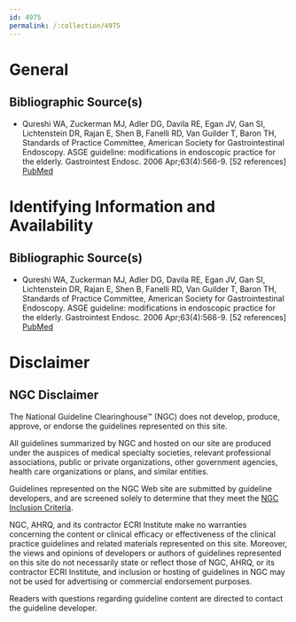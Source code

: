 ```yaml
---
id: 4975
permalink: /:collection/4975
---
```


# General

## Bibliographic Source(s)

- Qureshi WA, Zuckerman MJ, Adler DG, Davila RE, Egan JV, Gan SI, Lichtenstein DR, Rajan E, Shen B, Fanelli RD, Van Guilder T, Baron TH, Standards of Practice Committee, American Society for Gastrointestinal Endoscopy. ASGE guideline: modifications in endoscopic practice for the elderly. Gastrointest Endosc. 2006 Apr;63(4):566-9. [52 references] [ PubMed ](http://www.ncbi.nlm.nih.gov/entrez/query.fcgi?cmd=Retrieve&db=pubmed&dopt=Abstract&list_uids=16564853)

# Identifying Information and Availability

## Bibliographic Source(s)

- Qureshi WA, Zuckerman MJ, Adler DG, Davila RE, Egan JV, Gan SI, Lichtenstein DR, Rajan E, Shen B, Fanelli RD, Van Guilder T, Baron TH, Standards of Practice Committee, American Society for Gastrointestinal Endoscopy. ASGE guideline: modifications in endoscopic practice for the elderly. Gastrointest Endosc. 2006 Apr;63(4):566-9. [52 references] [ PubMed ](http://www.ncbi.nlm.nih.gov/entrez/query.fcgi?cmd=Retrieve&db=pubmed&dopt=Abstract&list_uids=16564853)

# Disclaimer

## NGC Disclaimer

The National Guideline Clearinghouse™ (NGC) does not develop, produce, approve, or endorse the guidelines represented on this site.

All guidelines summarized by NGC and hosted on our site are produced under the auspices of medical specialty societies, relevant professional associations, public or private organizations, other government agencies, health care organizations or plans, and similar entities.

Guidelines represented on the NGC Web site are submitted by guideline developers, and are screened solely to determine that they meet the [NGC Inclusion Criteria](/help-and-about/summaries/inclusion-criteria).

NGC, AHRQ, and its contractor ECRI Institute make no warranties concerning the content or clinical efficacy or effectiveness of the clinical practice guidelines and related materials represented on this site. Moreover, the views and opinions of developers or authors of guidelines represented on this site do not necessarily state or reflect those of NGC, AHRQ, or its contractor ECRI Institute, and inclusion or hosting of guidelines in NGC may not be used for advertising or commercial endorsement purposes.

Readers with questions regarding guideline content are directed to contact the guideline developer.

